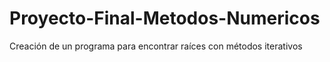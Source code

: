 # Proyecto-Final-Metodos-Numericos
Creación de un programa para encontrar raíces con métodos iterativos
